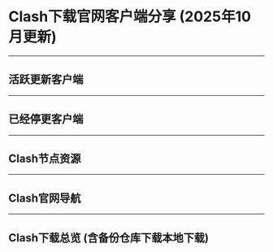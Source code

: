 # Clash下载官网客户端分享 (2025年10月更新)

---

## 活跃更新客户端

---

## 已经停更客户端

---

## Clash节点资源

---

## Clash官网导航

---

## Clash下载总览 (含备份仓库下载本地下载)

